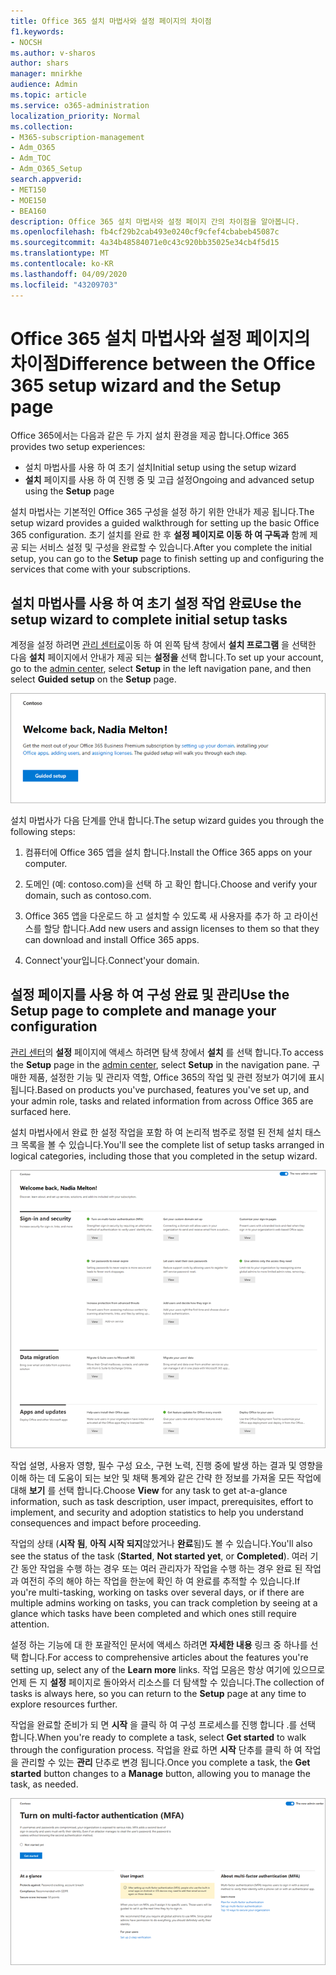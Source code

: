 ```yaml
---
title: Office 365 설치 마법사와 설정 페이지의 차이점
f1.keywords:
- NOCSH
ms.author: v-sharos
author: shars
manager: mnirkhe
audience: Admin
ms.topic: article
ms.service: o365-administration
localization_priority: Normal
ms.collection:
- M365-subscription-management
- Adm_O365
- Adm_TOC
- Adm_O365_Setup
search.appverid:
- MET150
- MOE150
- BEA160
description: Office 365 설치 마법사와 설정 페이지 간의 차이점을 알아봅니다.
ms.openlocfilehash: fb4cf29b2cab493e0240cf9cfef4cbabeb45087c
ms.sourcegitcommit: 4a34b48584071e0c43c920bb35025e34cb4f5d15
ms.translationtype: MT
ms.contentlocale: ko-KR
ms.lasthandoff: 04/09/2020
ms.locfileid: "43209703"
---
```

# <a name="difference-between-the-office-365-setup-wizard-and-the-setup-page"></a><span data-ttu-id="81f54-103">Office 365 설치 마법사와 설정 페이지의 차이점</span><span class="sxs-lookup"><span data-stu-id="81f54-103">Difference between the Office 365 setup wizard and the Setup page</span></span>

<span data-ttu-id="81f54-104">Office 365에서는 다음과 같은 두 가지 설치 환경을 제공 합니다.</span><span class="sxs-lookup"><span data-stu-id="81f54-104">Office 365 provides two setup experiences:</span></span> 

- <span data-ttu-id="81f54-105">설치 마법사를 사용 하 여 초기 설치</span><span class="sxs-lookup"><span data-stu-id="81f54-105">Initial setup using the setup wizard</span></span>
- <span data-ttu-id="81f54-106">**설치** 페이지를 사용 하 여 진행 중 및 고급 설정</span><span class="sxs-lookup"><span data-stu-id="81f54-106">Ongoing and advanced setup using the **Setup** page</span></span>

<span data-ttu-id="81f54-107">설치 마법사는 기본적인 Office 365 구성을 설정 하기 위한 안내가 제공 됩니다.</span><span class="sxs-lookup"><span data-stu-id="81f54-107">The setup wizard provides a guided walkthrough for setting up the basic Office 365 configuration.</span></span> <span data-ttu-id="81f54-108">초기 설치를 완료 한 후 **설정 페이지로 이동 하 여 구독과** 함께 제공 되는 서비스 설정 및 구성을 완료할 수 있습니다.</span><span class="sxs-lookup"><span data-stu-id="81f54-108">After you complete the initial setup, you can go to the **Setup** page to finish setting up and configuring the services that come with your subscriptions.</span></span>

## <a name="use-the-setup-wizard-to-complete-initial-setup-tasks"></a><span data-ttu-id="81f54-109">설치 마법사를 사용 하 여 초기 설정 작업 완료</span><span class="sxs-lookup"><span data-stu-id="81f54-109">Use the setup wizard to complete initial setup tasks</span></span>

<span data-ttu-id="81f54-110">계정을 설정 하려면 [관리 센터로](https://go.microsoft.com/fwlink/p/?linkid=2024339)이동 하 여 왼쪽 탐색 창에서 **설치 프로그램** 을 선택한 다음 **설치** 페이지에서 안내가 제공 되는 **설정을** 선택 합니다.</span><span class="sxs-lookup"><span data-stu-id="81f54-110">To set up your account, go to the [admin center](https://go.microsoft.com/fwlink/p/?linkid=2024339), select **Setup** in the left navigation pane, and then select **Guided setup** on the **Setup** page.</span></span>

![Office 365 Business setup wizard 시작](../../media/o365b-guided-setup.png)

<span data-ttu-id="81f54-112">설치 마법사가 다음 단계를 안내 합니다.</span><span class="sxs-lookup"><span data-stu-id="81f54-112">The setup wizard guides you through the following steps:</span></span>

1. <span data-ttu-id="81f54-113">컴퓨터에 Office 365 앱을 설치 합니다.</span><span class="sxs-lookup"><span data-stu-id="81f54-113">Install the Office 365 apps on your computer.</span></span>

2. <span data-ttu-id="81f54-114">도메인 (예: contoso.com)을 선택 하 고 확인 합니다.</span><span class="sxs-lookup"><span data-stu-id="81f54-114">Choose and verify your domain, such as contoso.com.</span></span>

3. <span data-ttu-id="81f54-115">Office 365 앱을 다운로드 하 고 설치할 수 있도록 새 사용자를 추가 하 고 라이선스를 할당 합니다.</span><span class="sxs-lookup"><span data-stu-id="81f54-115">Add new users and assign licenses to them so that they can download and install Office 365 apps.</span></span>

4. <span data-ttu-id="81f54-116">Connect'your입니다.</span><span class="sxs-lookup"><span data-stu-id="81f54-116">Connect'your domain.</span></span>

## <a name="use-the-setup-page-to-complete-and-manage-your-configuration"></a><span data-ttu-id="81f54-117">설정 페이지를 사용 하 여 구성 완료 및 관리</span><span class="sxs-lookup"><span data-stu-id="81f54-117">Use the Setup page to complete and manage your configuration</span></span>

<span data-ttu-id="81f54-118">[관리 센터](https://go.microsoft.com/fwlink/p/?linkid=2024339)의 **설정** 페이지에 액세스 하려면 탐색 창에서 **설치** 를 선택 합니다.</span><span class="sxs-lookup"><span data-stu-id="81f54-118">To access the **Setup** page in the [admin center](https://go.microsoft.com/fwlink/p/?linkid=2024339), select **Setup** in the navigation pane.</span></span> <span data-ttu-id="81f54-119">구매한 제품, 설정한 기능 및 관리자 역할, Office 365의 작업 및 관련 정보가 여기에 표시 됩니다.</span><span class="sxs-lookup"><span data-stu-id="81f54-119">Based on products you've purchased, features you've set up, and your admin role, tasks and related information from across Office 365 are surfaced here.</span></span>

<span data-ttu-id="81f54-120">설치 마법사에서 완료 한 설정 작업을 포함 하 여 논리적 범주로 정렬 된 전체 설치 태스크 목록을 볼 수 있습니다.</span><span class="sxs-lookup"><span data-stu-id="81f54-120">You'll see the complete list of setup tasks arranged in logical categories, including those that you completed in the setup wizard.</span></span>

![Office 365 for Business Setup 페이지](../../media/o365b-setup-page.png)

<span data-ttu-id="81f54-122">작업 설명, 사용자 영향, 필수 구성 요소, 구현 노력, 진행 중에 발생 하는 결과 및 영향을 이해 하는 데 도움이 되는 보안 및 채택 통계와 같은 간략 한 정보를 가져올 모든 작업에 대해 **보기** 를 선택 합니다.</span><span class="sxs-lookup"><span data-stu-id="81f54-122">Choose **View** for any task to get at-a-glance information, such as task description, user impact, prerequisites, effort to implement, and security and adoption statistics to help you understand consequences and impact before proceeding.</span></span>

<span data-ttu-id="81f54-123">작업의 상태 (**시작 됨**, **아직 시작 되지**않았거나 **완료**됨)도 볼 수 있습니다.</span><span class="sxs-lookup"><span data-stu-id="81f54-123">You'll also see the status of the task (**Started**, **Not started yet**, or **Completed**).</span></span> <span data-ttu-id="81f54-124">여러 기간 동안 작업을 수행 하는 경우 또는 여러 관리자가 작업을 수행 하는 경우 완료 된 작업과 여전히 주의 해야 하는 작업을 한눈에 확인 하 여 완료를 추적할 수 있습니다.</span><span class="sxs-lookup"><span data-stu-id="81f54-124">If you're multi-tasking, working on tasks over several days, or if there are multiple admins working on tasks, you can track completion by seeing at a glance which tasks have been completed and which ones still require attention.</span></span> 

<span data-ttu-id="81f54-125">설정 하는 기능에 대 한 포괄적인 문서에 액세스 하려면 **자세한 내용** 링크 중 하나를 선택 합니다.</span><span class="sxs-lookup"><span data-stu-id="81f54-125">For access to comprehensive articles about the features you're setting up, select any of the **Learn more** links.</span></span> <span data-ttu-id="81f54-126">작업 모음은 항상 여기에 있으므로 언제 든 지 **설정** 페이지로 돌아와서 리소스를 더 탐색할 수 있습니다.</span><span class="sxs-lookup"><span data-stu-id="81f54-126">The collection of tasks is always here, so you can return to the **Setup** page at any time to explore resources further.</span></span>

<span data-ttu-id="81f54-127">작업을 완료할 준비가 되 면 **시작** 을 클릭 하 여 구성 프로세스를 진행 합니다 .를 선택 합니다.</span><span class="sxs-lookup"><span data-stu-id="81f54-127">When you're ready to complete a task, select **Get started** to walk through the configuration process.</span></span> <span data-ttu-id="81f54-128">작업을 완료 하면 **시작** 단추를 클릭 하 여 작업을 관리할 수 있는 **관리** 단추로 변경 됩니다.</span><span class="sxs-lookup"><span data-stu-id="81f54-128">Once you complete a task, the **Get started** button changes to a **Manage** button, allowing you to manage the task, as needed.</span></span>

![간략 한 정보를 표시 하는 작업 보기](../../media/o365b-at-a-glance.png)
